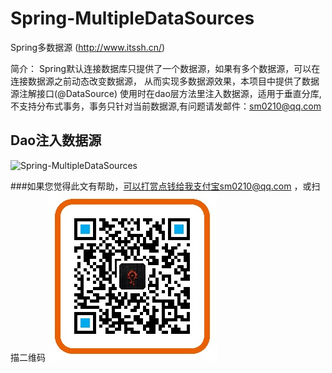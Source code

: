 # Spring-MultipleDataSources
Spring多数据源 (http://www.itssh.cn/) 

简介：
 Spring默认连接数据库只提供了一个数据源，如果有多个数据源，可以在连接数据源之前动态改变数据源，
从而实现多数据源效果，本项目中提供了数据源注解接口(@DataSource) 使用时在dao层方法里注入数据源，适用于垂直分库,不支持分布式事务，事务只针对当前数据源,有问题请发邮件：sm0210@qq.com

## Dao注入数据源

![](https://github.com/sm0210/Spring-MultipleDataSources/blob/master/Spring-MultipleDataSources.jpg "Spring-MultipleDataSources")

 
 ###如果您觉得此文有帮助，可以打赏点钱给我支付宝sm0210@qq.com ，或扫描二维码
![](https://github.com/sm0210/SMCalendar/blob/master/sm0210%40qq.com.jpg "sm0210@qq.com")
